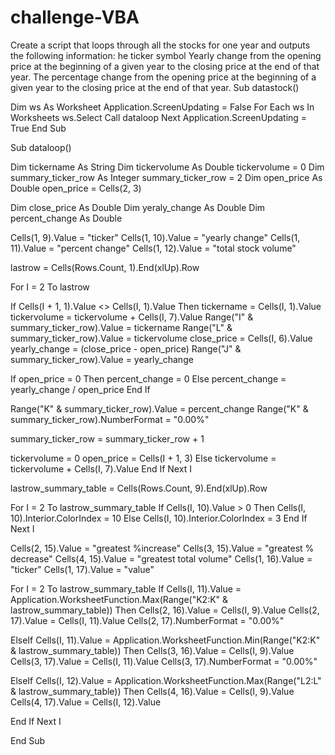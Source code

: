 # challenge-VBA
Create a script that loops through all the stocks for one year and outputs the following information:
he ticker symbol
Yearly change from the opening price at the beginning of a given year to the closing price at the end of that year.
The percentage change from the opening price at the beginning of a given year to the closing price at the end of that year.
Sub datastock()

Dim ws As Worksheet
Application.ScreenUpdating = False
For Each ws In Worksheets
ws.Select
Call dataloop
Next
Application.ScreenUpdating = True
End Sub

Sub dataloop()

Dim tickername As String
Dim tickervolume As Double
tickervolume = 0
Dim summary_ticker_row As Integer
summary_ticker_row = 2
Dim open_price As Double
open_price = Cells(2, 3)

Dim close_price As Double
Dim yeraly_change As Double
Dim percent_change As Double

Cells(1, 9).Value = "ticker"
Cells(1, 10).Value = "yearly change"
Cells(1, 11).Value = "percent change"
Cells(1, 12).Value = "total stock volume"

lastrow = Cells(Rows.Count, 1).End(xlUp).Row

For I = 2 To lastrow

If Cells(I + 1, 1).Value <> Cells(I, 1).Value Then
tickername = Cells(I, 1).Value
tickervolume = tickervolume + Cells(I, 7).Value
Range("I" & summary_ticker_row).Value = tickername
Range("L" & summary_ticker_row).Value = tickervolume
close_price = Cells(I, 6).Value
yearly_change = (close_price - open_price)
Range("J" & summary_ticker_row).Value = yearly_change

If open_price = 0 Then
percent_change = 0
Else
percent_change = yearly_change / open_price
End If

Range("K" & summary_ticker_row).Value = percent_change
Range("K" & summary_ticker_row).NumberFormat = "0.00%"

summary_ticker_row = summary_ticker_row + 1

tickervolume = 0
open_price = Cells(I + 1, 3)
Else
tickervolume = tickervolume + Cells(I, 7).Value
End If
Next I

lastrow_summary_table = Cells(Rows.Count, 9).End(xlUp).Row

For I = 2 To lastrow_summary_table
If Cells(I, 10).Value > 0 Then
Cells(I, 10).Interior.ColorIndex = 10
Else
Cells(I, 10).Interior.ColorIndex = 3
End If
Next I

Cells(2, 15).Value = "greatest %increase"
Cells(3, 15).Value = "greatest % decrease"
Cells(4, 15).Value = "greatest total volume"
Cells(1, 16).Value = "ticker"
Cells(1, 17).Value = "value"

For I = 2 To lastrow_summary_table
If Cells(I, 11).Value = Application.WorksheetFunction.Max(Range("K2:K" & lastrow_summary_table)) Then
Cells(2, 16).Value = Cells(I, 9).Value
Cells(2, 17).Value = Cells(I, 11).Value
Cells(2, 17).NumberFormat = "0.00%"

ElseIf Cells(I, 11).Value = Application.WorksheetFunction.Min(Range("K2:K" & lastrow_summary_table)) Then
Cells(3, 16).Value = Cells(I, 9).Value
Cells(3, 17).Value = Cells(I, 11).Value
Cells(3, 17).NumberFormat = "0.00%"

ElseIf Cells(I, 12).Value = Application.WorksheetFunction.Max(Range("L2:L" & lastrow_summary_table)) Then
Cells(4, 16).Value = Cells(I, 9).Value
Cells(4, 17).Value = Cells(I, 12).Value

End If
Next I



End Sub




